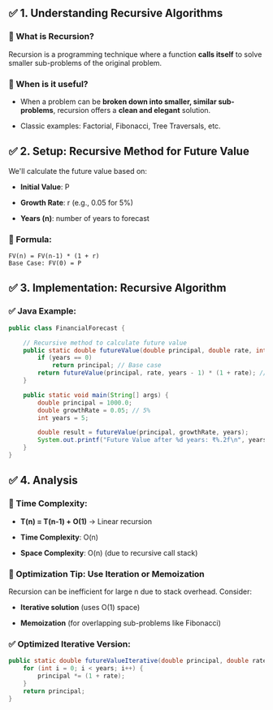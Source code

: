 ✅ 1. Understanding Recursive Algorithms
------------------------------------

### 🔹 What is Recursion?

Recursion is a programming technique where a function **calls itself** to solve smaller sub-problems of the original problem.

### 🔹 When is it useful?

*   When a problem can be **broken down into smaller, similar sub-problems**, recursion offers a **clean and elegant** solution.
    
*   Classic examples: Factorial, Fibonacci, Tree Traversals, etc.
    

✅ 2. Setup: Recursive Method for Future Value
---------------------------------------------

We'll calculate the future value based on:

*   **Initial Value**: P
    
*   **Growth Rate**: r (e.g., 0.05 for 5%)
    
*   **Years (n)**: number of years to forecast
    

### 🔹 Formula:

```
FV(n) = FV(n-1) * (1 + r)
Base Case: FV(0) = P
```

✅ 3. Implementation: Recursive Algorithm
----------------------------------------

### ✅ Java Example:

```java
public class FinancialForecast {

    // Recursive method to calculate future value
    public static double futureValue(double principal, double rate, int years) {
        if (years == 0)
            return principal; // Base case
        return futureValue(principal, rate, years - 1) * (1 + rate); // Recursive step
    }

    public static void main(String[] args) {
        double principal = 1000.0;
        double growthRate = 0.05; // 5%
        int years = 5;

        double result = futureValue(principal, growthRate, years);
        System.out.printf("Future Value after %d years: ₹%.2f\n", years, result);
    }
}
```

✅ 4. Analysis
-------------

### 🔹 Time Complexity:

*   **T(n) = T(n-1) + O(1)** → Linear recursion
    
*   **Time Complexity**: O(n)
    
*   **Space Complexity**: O(n) (due to recursive call stack)
    

### 🔹 Optimization Tip: Use Iteration or Memoization

Recursion can be inefficient for large n due to stack overhead. Consider:

*   **Iterative solution** (uses O(1) space)
    
*   **Memoization** (for overlapping sub-problems like Fibonacci)
    

### ✅ Optimized Iterative Version:

```java
public static double futureValueIterative(double principal, double rate, int years) {
    for (int i = 0; i < years; i++) {
        principal *= (1 + rate);
    }
    return principal;
}
```
